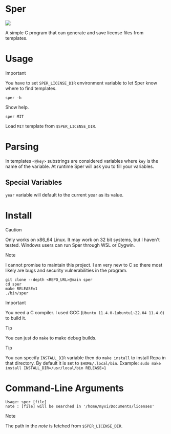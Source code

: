 # Sper

![](https://vhs.charm.sh/vhs-QTRwHDOwt7NidmflCzZcD.gif)

A simple C program that can generate and save license files from templates.

# Usage
> [!IMPORTANT]
> You have to set `SPER_LICENSE_DIR` environment variable to let Sper
> know where to find templates.
```
sper -h
```
Show help.
```
sper MIT
```
Load `MIT` template from `$SPER_LICENSE_DIR`.

# Parsing
In templates `<@key>` substrings are considered variables where `key` is the name of the
variable. At runtime Sper will ask you to fill your variables.

## Special Variables
`year` variable will default to the current year as its value.

# Install
> [!CAUTION]
> Only works on x86_64 Linux. It may work on 32 bit systems, but I haven't tested.
> Windows users can run Sper through WSL or Cygwin.

> [!NOTE]
> I cannot promise to maintain this project. I am very new to C so there most likely are 
bugs and security vulnerabilities in the program.

```
git clone --depth <REPO_URL>@main sper
cd sper
make RELEASE=1
./bin/sper
```
> [!IMPORTANT]
> You need a C compiler. I used GCC (`Ubuntu 11.4.0-1ubuntu1~22.04 11.4.0`) to build it.

> [!TIP]
> You can just do `make` to make debug builds.

> [!TIP]
> You can specify `INSTALL_DIR` variable then do `make install` to install Repa in that
directory. By default it is set to `$HOME/.local/bin`. Example: `sudo make install
INSTALL_DIR=/usr/local/bin RELEASE=1`

# Command-Line Arguments
```
Usage: sper [file]
note : [file] will be searched in '/home/myxi/Documents/licenses'
```
> [!NOTE]
> The path in the _note_ is fetched from `$SPER_LICENSE_DIR`.

